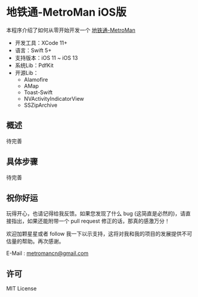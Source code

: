 # 地铁通-MetroMan iOS版
本程序介绍了如何从零开始开发一个 [地铁通-MetroMan](https://metroman.cn)

* 开发工具：XCode 11+
* 语言：Swift 5+
* 支持版本：iOS 11 ~ iOS 13
* 系统Lib：PdfKit
* 开源Lib：
  * Alamofire
  * AMap
  * Toast-Swift
  * NVActivityIndicatorView
  * SSZipArchive 

## 概述
待完善

## 具体步骤
待完善

## 祝你好运
玩得开心，也请记得给我反馈。如果您发现了什么 bug (这简直是必然的)，请直接指出，如果还能附带一个 pull request 修正的话，那真的感激万分！

欢迎加颗星星或者 follow 我一下以示支持，这将对我和我的项目的发展提供不可估量的帮助。再次感谢。

E-Mail : metromancn@gmail.com

## 许可
MIT License


